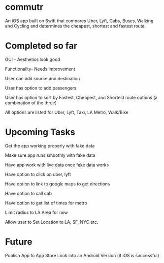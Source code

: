 commutr
=======

An iOS app built on Swift that compares Uber, Lyft, Cabs, Buses, Walking and Cycling and determines the cheapest, shortest and fastest route.

Completed so far
=================
GUI - Aesthetics look good

Functionality- Needs improvement

User can add source and destination

User has option to add passengers

User has option to sort by Fastest, Cheapest, and Shortest route options (a combination of the three)

All options are listed for Uber, Lyft, Taxi, LA Metro, Walk/Bike


Upcoming Tasks
==============
Get the app working properly with fake data

Make sure app runs smoothly with fake data

Have app work with live data once fake data works

Have option to click on uber, lyft

Have option to link to google maps to get directions

Have option to call cab 

Have option to get list of times for metro

Limit radius to LA Area for now

Allow user to Set Location to LA, SF, NYC etc.

Future
======

Publish App to App Store
Look into an Android Version (if iOS is successful)
